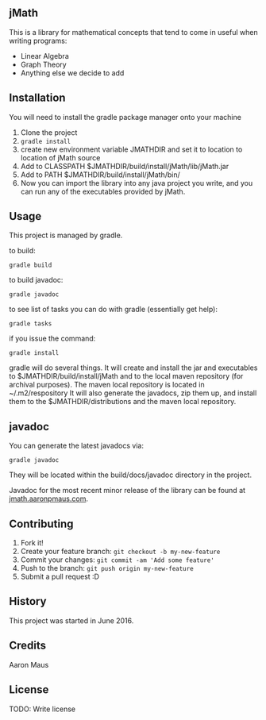 ## jMath

This is a library for mathematical concepts that tend to come in useful
when writing programs:

* Linear Algebra
* Graph Theory
* Anything else we decide to add

## Installation

You will need to install the gradle package manager onto your machine

1. Clone the project
2. `gradle install`
3. create new environment variable JMATHDIR and set it to location to location of jMath source
4. Add to CLASSPATH $JMATHDIR/build/install/jMath/lib/jMath.jar
5. Add to PATH $JMATHDIR/build/install/jMath/bin/
4. Now you can import the library into any java project you write, and you can run any of the
   executables provided by jMath.

## Usage
This project is managed by gradle.

to build:

`gradle build`

to build javadoc:

`gradle javadoc`

to see list of tasks you can do with gradle (essentially get help):

`gradle tasks`

if you issue the command:

`gradle install`

gradle will do several things. It will create and install the jar and
executables to $JMATHDIR/build/install/jMath and to the local maven repository 
(for archival purposes). The maven local repository is located in ~/.m2/respository
It will also generate the javadocs, zip them up, and install them to the 
$JMATHDIR/distributions and the maven local repository.

## javadoc

You can generate the latest javadocs via:

`gradle javadoc`

They will be located within the build/docs/javadoc directory in the project.

Javadoc for the most recent minor release of the library can be found at [jmath.aaronpmaus.com](http://jmath.aaronpmaus.com).
## Contributing
1. Fork it!
2. Create your feature branch: `git checkout -b my-new-feature`
3. Commit your changes: `git commit -am 'Add some feature'`
4. Push to the branch: `git push origin my-new-feature`
5. Submit a pull request :D

## History
This project was started in June 2016.

## Credits
Aaron Maus

## License
TODO: Write license
